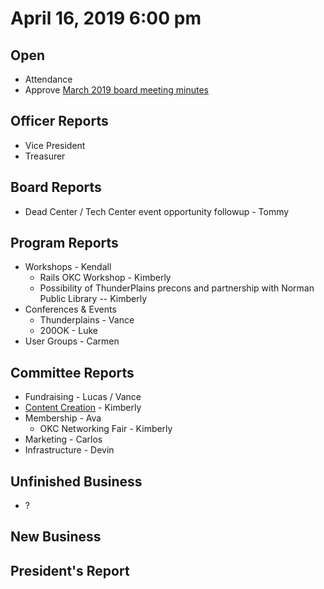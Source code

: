 # April 16, 2019 6:00 pm

## Open
* Attendance
* Approve [March 2019 board meeting minutes](https://github.com/techlahoma/board_meetings/blob/master/2019/03_march_minutes.md)

## Officer Reports
* Vice President
* Treasurer

## Board Reports
* Dead Center / Tech Center event opportunity followup - Tommy

## Program Reports
* Workshops - Kendall
  * Rails OKC Workshop - Kimberly
  * Possibility of ThunderPlains precons and partnership with Norman Public Library -- Kimberly
* Conferences & Events 
  * Thunderplains - Vance
  * 200OK - Luke
* User Groups - Carmen

## Committee Reports
* Fundraising - Lucas / Vance
* [Content Creation](https://github.com/techlahoma/board_meetings/blob/master/2019/attachments/04_content_creation.md) - Kimberly
* Membership - Ava
  * OKC Networking Fair - Kimberly
* Marketing - Carlos
* Infrastructure -  Devin

## Unfinished Business
* ?

## New Business

## President's Report 
